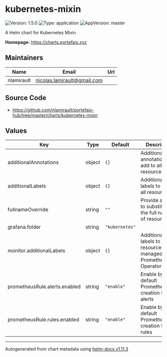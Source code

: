 # kubernetes-mixin

![Version: 1.5.0](https://img.shields.io/badge/Version-1.5.0-informational?style=flat-square) ![Type: application](https://img.shields.io/badge/Type-application-informational?style=flat-square) ![AppVersion: master](https://img.shields.io/badge/AppVersion-master-informational?style=flat-square)

A Helm chart for Kubernetes Mixin

**Homepage:** <https://charts.portefaix.xyz>

## Maintainers

| Name       | Email                         | Url |
| ---------- | ----------------------------- | --- |
| nlamirault | <nicolas.lamirault@gmail.com> |     |

## Source Code

- <https://github.com/nlamirault/portefaix-hub/tree/master/charts/kubernetes-mixin>

## Values

| Key                           | Type   | Default        | Description                                                              |
| ----------------------------- | ------ | -------------- | ------------------------------------------------------------------------ |
| additionalAnnotations         | object | `{}`           | Additional annotations to add to all resources                           |
| additionalLabels              | object | `{}`           | Additional labels to add to all resources                                |
| fullnameOverride              | string | `""`           | Provide a name to substitute for the full names of resources             |
| grafana.folder                | string | `"kubernetes"` |                                                                          |
| monitor.additionalLabels      | object | `{}`           | Additional labels to add to resources managed by the Prometheus Operator |
| prometheusRule.alerts.enabled | string | `"enable"`     | Enable by default PrometheusRule creation for alerts                     |
| prometheusRule.rules.enabled  | string | `"enable"`     | Enable by default PrometheusRule creation for rules                      |

---

Autogenerated from chart metadata using [helm-docs v1.11.3](https://github.com/norwoodj/helm-docs/releases/v1.11.3)
